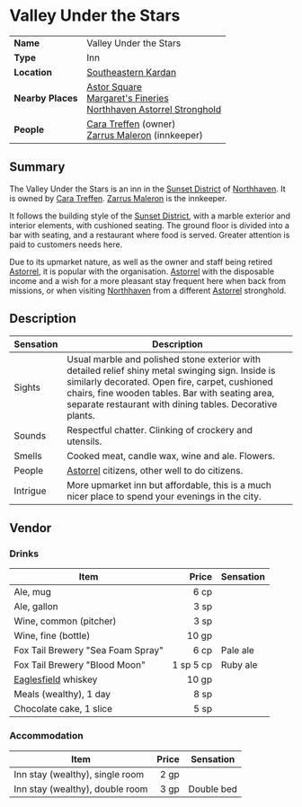 # Valley Under the Stars

|||
| --- | --- |
| **Name** | Valley Under the Stars | place.4
| **Type** | Inn |
| **Location** | [Southeastern Kardan](../../regions/southeastern-kardan.md) |
| **Nearby Places** | [Astor Square](../../structures/astor-square.md)<br>[Margaret's Fineries](../shops/margarets-fineries.md)<br>[Northhaven Astorrel Stronghold](../../settlements/strongholds/northhaven-astorrel-stronghold.md) |
| **People** | [Cara Treffen](../../../characters/cara-treffen.md) (owner)<br>[Zarrus Maleron](../../../characters/zarrus-maleron.md) (innkeeper) |

## Summary

The Valley Under the Stars is an inn in the [Sunset District](../../settlements/districts/sunset-district.md) of [Northhaven](../../settlements/cities/northhaven.md). It is owned by [Cara Treffen](../../../characters/cara-treffen.md). [Zarrus Maleron](../../../characters/zarrus-maleron.md) is the innkeeper.

It follows the building style of the [Sunset District](../../settlements/districts/sunset-district.md), with a marble exterior and interior elements, with cushioned seating. The ground floor is divided into a bar with seating, and a restaurant where food is served. Greater attention is paid to customers needs here.

Due to its upmarket nature, as well as the owner and staff being retired [Astorrel](../../../organisations/government/astorrel/astorrel.md), it is popular with the organisation. [Astorrel](../../../organisations/government/astorrel/astorrel.md) with the disposable income and a wish for a more pleasant stay frequent here when back from missions, or when visiting [Northhaven](../../settlements/cities/northhaven.md) from a different [Astorrel](../../../organisations/government/astorrel/astorrel.md) stronghold.

## Description

| Sensation | Description |
| ---- | --- |
| Sights | Usual marble and polished stone exterior with detailed relief shiny metal swinging sign. Inside is similarly decorated. Open fire, carpet, cushioned chairs, fine wooden tables. Bar with seating area, separate restaurant with dining tables. Decorative plants.  |
| Sounds | Respectful chatter. Clinking of crockery and utensils. |
| Smells | Cooked meat, candle wax, wine and ale. Flowers. |
| People | [Astorrel](../../../organisations/government/astorrel/astorrel.md) citizens, other well to do citizens. |
| Intrigue | More upmarket inn but affordable, this is a much nicer place to spend your evenings in the city. |

## Vendor

### Drinks

| Item | Price | Sensation |
| --- | ---:| --- |
| Ale, mug | 6 cp |
| Ale, gallon | 3 sp |
| Wine, common (pitcher) | 3 sp |
| Wine, fine (bottle) | 10 gp |
| Fox Tail Brewery "Sea Foam Spray" | 6 cp | Pale ale |
| Fox Tail Brewery "Blood Moon" | 1 sp 5 cp | Ruby ale |
| [Eaglesfield](../../settlements/towns/eaglesfield.md) whiskey | 10 gp |
| Meals (wealthy), 1 day | 8 sp |
| Chocolate cake, 1 slice | 5 sp |

### Accommodation

| Item | Price | Sensation |
| --- | ---:| --- |
| Inn stay (wealthy), single room | 2 gp |
| Inn stay (wealthy), double room | 3 gp | Double bed |
